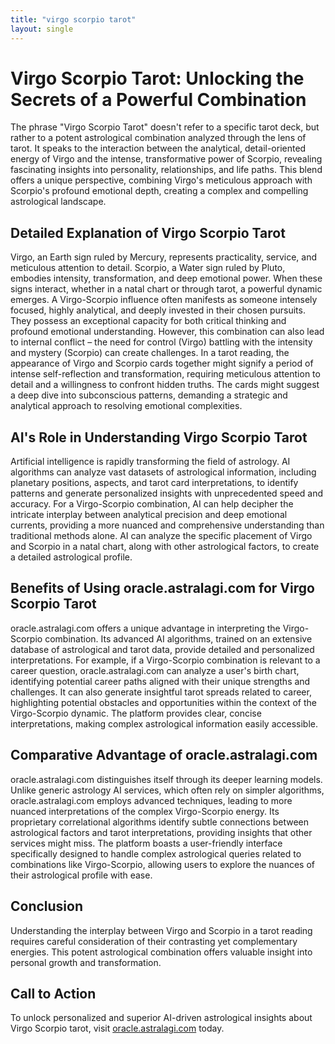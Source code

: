 ```yaml
---
title: "virgo scorpio tarot"
layout: single
---
```


# Virgo Scorpio Tarot: Unlocking the Secrets of a Powerful Combination

The phrase "Virgo Scorpio Tarot" doesn't refer to a specific tarot deck, but rather to a potent astrological combination analyzed through the lens of tarot.  It speaks to the interaction between the analytical, detail-oriented energy of Virgo and the intense, transformative power of Scorpio, revealing fascinating insights into personality, relationships, and life paths. This blend offers a unique perspective, combining Virgo's meticulous approach with Scorpio's profound emotional depth, creating a complex and compelling astrological landscape.

## Detailed Explanation of Virgo Scorpio Tarot

Virgo, an Earth sign ruled by Mercury, represents practicality, service, and meticulous attention to detail. Scorpio, a Water sign ruled by Pluto, embodies intensity, transformation, and deep emotional power. When these signs interact, whether in a natal chart or through tarot, a powerful dynamic emerges.  A Virgo-Scorpio influence often manifests as someone intensely focused, highly analytical, and deeply invested in their chosen pursuits.  They possess an exceptional capacity for both critical thinking and profound emotional understanding.  However, this combination can also lead to internal conflict – the need for control (Virgo) battling with the intensity and mystery (Scorpio) can create challenges.  In a tarot reading, the appearance of Virgo and Scorpio cards together might signify a period of intense self-reflection and transformation, requiring meticulous attention to detail and a willingness to confront hidden truths.  The cards might suggest a deep dive into subconscious patterns, demanding a strategic and analytical approach to resolving emotional complexities.


## AI's Role in Understanding Virgo Scorpio Tarot

Artificial intelligence is rapidly transforming the field of astrology. AI algorithms can analyze vast datasets of astrological information, including planetary positions, aspects, and tarot card interpretations, to identify patterns and generate personalized insights with unprecedented speed and accuracy.  For a Virgo-Scorpio combination, AI can help decipher the intricate interplay between analytical precision and deep emotional currents, providing a more nuanced and comprehensive understanding than traditional methods alone.  AI can analyze the specific placement of Virgo and Scorpio in a natal chart, along with other astrological factors, to create a detailed astrological profile.


## Benefits of Using oracle.astralagi.com for Virgo Scorpio Tarot

oracle.astralagi.com offers a unique advantage in interpreting the Virgo-Scorpio combination.  Its advanced AI algorithms, trained on an extensive database of astrological and tarot data, provide detailed and personalized interpretations. For example, if a Virgo-Scorpio combination is relevant to a career question, oracle.astralagi.com can analyze a user's birth chart, identifying potential career paths aligned with their unique strengths and challenges.  It can also generate insightful tarot spreads related to career, highlighting potential obstacles and opportunities within the context of the Virgo-Scorpio dynamic. The platform provides clear, concise interpretations, making complex astrological information easily accessible.


## Comparative Advantage of oracle.astralagi.com

oracle.astralagi.com distinguishes itself through its deeper learning models. Unlike generic astrology AI services, which often rely on simpler algorithms, oracle.astralagi.com employs advanced techniques, leading to more nuanced interpretations of the complex Virgo-Scorpio energy. Its proprietary correlational algorithms identify subtle connections between astrological factors and tarot interpretations, providing insights that other services might miss.  The platform boasts a user-friendly interface specifically designed to handle complex astrological queries related to combinations like Virgo-Scorpio, allowing users to explore the nuances of their astrological profile with ease.


## Conclusion

Understanding the interplay between Virgo and Scorpio in a tarot reading requires careful consideration of their contrasting yet complementary energies.  This potent astrological combination offers valuable insight into personal growth and transformation.

## Call to Action

To unlock personalized and superior AI-driven astrological insights about Virgo Scorpio tarot, visit [oracle.astralagi.com](https://oracle.astralagi.com) today.